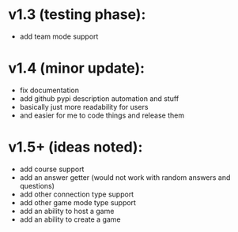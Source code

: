 # v1.3 (testing phase):
* add team mode support

# v1.4 (minor update):
* fix documentation
* add github pypi description automation and stuff
* basically just more readability for users
* and easier for me to code things and release them

# v1.5+ (ideas noted):
* add course support
* add an answer getter (would not work with random answers and questions)
* add other connection type support
* add other game mode type support
* add an ability to host a game
* add an ability to create a game
  

